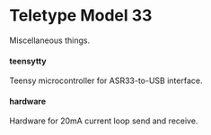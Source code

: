# Teletype Model 33

Miscellaneous things.

#### teensytty

Teensy microcontroller for ASR33-to-USB interface.

#### hardware

Hardware for 20mA current loop send and receive.


